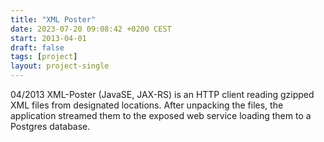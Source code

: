 ```yaml
---
title: "XML Poster"
date: 2023-07-20 09:08:42 +0200 CEST
start: 2013-04-01
draft: false
tags: [project]
layout: project-single
---
```


04/2013 XML-Poster (JavaSE, JAX-RS) is an HTTP client reading gzipped XML files from designated locations. After unpacking the files, the application streamed them to the exposed web service loading them to a Postgres database.